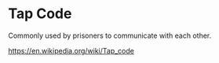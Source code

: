 # Tap Code

Commonly used by prisoners to communicate with each other. 

https://en.wikipedia.org/wiki/Tap_code
